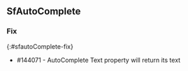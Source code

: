 ## SfAutoComplete

### Fix
{:#sfautoComplete-fix}

* \#144071 - AutoComplete Text property will return its text
